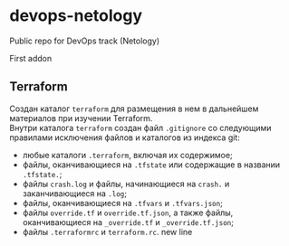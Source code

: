 # devops-netology
Public repo for DevOps track (Netology)

First addon

## Terraform
Создан каталог `terraform` для размещения в нем в дальнейшем материалов при изучении Terraform.  
Внутри каталога `terraform` создан файл `.gitignore` со следующими правилами исключения файлов и каталогов из индекса git:
 - любые каталоги `.terraform`, включая их содержимое;
 - файлы, оканчивающиеся на `.tfstate` или содержащие в названии `.tfstate.`;
 - файлы `crash.log` и файлы, начинающиеся на `crash.` и заканчивающиеся на `.log`;
 - файлы, оканчивающиеся на `.tfvars` и `.tfvars.json`;
 - файлы `override.tf` и `override.tf.json`, а также файлы, оканчивающиеся на `_override.tf` и `_override.tf.json`;
 - файлы `.terraformrc` и `terraform.rc`.
new line
